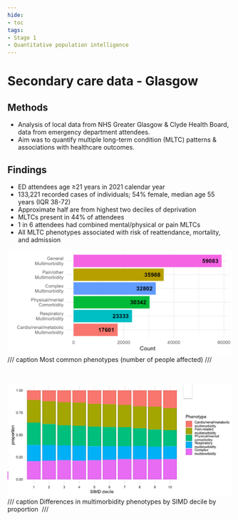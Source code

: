 ```yaml
---
hide:
- toc
tags:
- Stage 1
- Quantitative population intelligence
---
```


# Secondary care data - Glasgow 

## Methods
* Analysis of local data from NHS Greater Glasgow & Clyde Health Board, data from emergency department attendees.
* Aim was to quantify multiple long-term condition (MLTC) patterns & associations with healthcare outcomes. 


## Findings 
* ED attendees age ≥21 years in 2021 calendar year
* 133,221 recorded cases of individuals; 54% female, median age 55 years (IQR 38-72)
* Approximate half are from highest two deciles of deprivation
* MLTCs present in 44% of attendees
* 1 in 6 attendees had combined mental/physical or pain MLTCs
* All MLTC phenotypes associated with risk of reattendance, mortality, and admission

![1](../assets/glasgow-hi-1.PNG)
/// caption
Most common phenotypes (number of people affected)
///

<br>

![2](../assets/glasgow-hi-2.PNG)
/// caption
Differences in multimorbidity phenotypes by SIMD decile by proportion 
///

